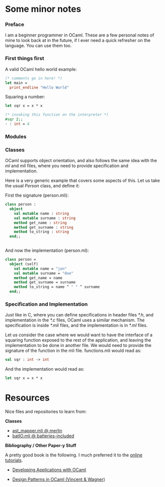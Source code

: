 Some minor notes
================

### Preface

I am a beginner programmer in OCaml. These are a few personal notes of mine to
look back at in the future, if I ever need a quick refresher on the language.
You can use them too.

### First things first

A valid OCaml hello world example: 

````ocaml
(* comments go in here! *)
let main =
  print_endline "Hello World"
````

Squaring a number:

````ocaml
let sqr x = x * x 

(* invoking this function on the interpreter *)
#sqr 2;;
- : int = 4

````

### Modules

### Classes

OCaml supports object orientation, and also follows the same idea with the _ml_
and _mli_ files, where you need to provide specification and implementation.

Here is a very generic example that covers some aspects of this. Let us take
the usual *Person* class, and define it: 

First the signature (person.mli): 

````ocaml
class person :
  object
    val mutable name : string
    val mutable surname : string
    method get_name : string
    method get_surname : string
    method to_string : string
  end;;
                                      
````

And now the implementation (person.ml): 

````ocaml
class person = 
  object (self)
    val mutable name = "jon"
    val mutable surname = "doe"
    method get_name = name
    method get_surname = surname
    method to_string = name ^ " " ^ surname
  end;;
````

### Specification and Implementation

Just like in C, where you can define specifications in header files _*.h_, 
and implementation in the _*.c_ files, OCaml uses a similar mechanism. The
specification is inside _*.mli_ files, and the implementation is in _*.ml_
files.

Let us consider the case where we would want to have the interface of a 
squaring function exposed to the rest of the application, and leaving the 
implementation to be done in another file. We would need to provide the 
signature of the function in the mli file. functions.mli would read as: 

````ocaml
val sqr : int -> int
````

And the implementation would read as: 

````ocaml
let sqr x = x * x
````



# Resources

Nice files and repositories to learn from:


__Classes__

* [ast_mapper.mli @ merlin](https://github.com/def-lkb/merlin/blob/b12a766034ee678e87648a1bc455213c26f491e1/src/ocaml_401/parsing/ast_mapper.mli)
* [batIO.mli @ batteries-included](https://github.com/ocaml-batteries-team/batteries-included/blob/1fde353b151ea6487d6c5a90b3b9db3c485f5ff8/src/batIO.mli)

__Bibliography / Other Paper-y Stuff__

A pretty good book is the following. I much preferred it to the [online tutorials](http://ocaml.org/tutorials/).

* [Developing Applications with OCaml](http://caml.inria.fr/pub/docs/oreilly-book/index.html)

* [Design Patterns in OCaml (Vincent & Wagner)](http://people.csail.mit.edu/dnj/teaching/6898/projects/vicente-wagner.pdf)



